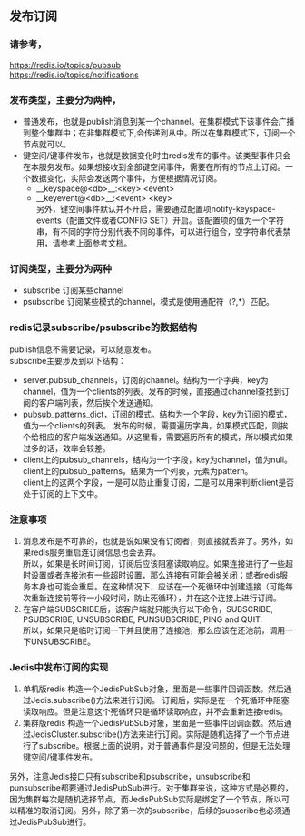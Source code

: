 ## 发布订阅

### 请参考，
https://redis.io/topics/pubsub  
https://redis.io/topics/notifications

### 发布类型，主要分为两种，
- 普通发布，也就是publish消息到某一个channel。在集群模式下该事件会广播到整个集群中；在非集群模式下,会传递到从中。所以在集群模式下，订阅一个节点就可以。
- 键空间/键事件发布，也就是数据变化时由redis发布的事件。该类型事件只会在本服务发布。如果想接收到全部键空间事件，需要在所有的节点上订阅。一个数据变化，实际会发送两个事件，方便根据情况订阅。 
    - \_\_keyspace@\<db>\_\_:\<key> \<event>
    - \_\_keyevent@\<db>\_\_:\<event> \<key>  
另外，键空间事件默认并不开启，需要通过配置项notify-keyspace-events（配置文件或者CONFIG SET）开启。该配置项的值为一个字符串，有不同的字符分别代表不同的事件，可以进行组合，空字符串代表禁用，请参考上面参考文档。

### 订阅类型，主要分为两种
- subscribe 订阅某些channel
- psubscribe 订阅某些模式的channel，模式是使用通配符（?,*）匹配。

### redis记录subscribe/psubscribe的数据结构

publish信息不需要记录，可以随意发布。  
subscribe主要涉及到以下结构：
- server.pubsub_channels，订阅的channel。结构为一个字典，key为channel，值为一个clients的列表。发布的时候，直接通过channel查找到订阅的客户端列表，然后挨个发送通知。
- pubsub_patterns_dict，订阅的模式。结构为一个字段，key为订阅的模式，值为一个clients的列表。
发布的时候，需要遍历字典，如果模式匹配，则挨个给相应的客户端发送通知。从这里看，需要遍历所有的模式，所以模式如果过多的话，效率会较差。
- client上的pubsub_channels，结构为一个字段，key为channel，值为null。client上的pubsub_patterns，结果为一个列表，元素为pattern。  
client上的这两个字段，一是可以防止重复订阅，二是可以用来判断client是否处于订阅的上下文中。

### 注意事项

1. 消息发布是不可靠的，也就是说如果没有订阅者，则直接就丢弃了。另外，如果redis服务重启连订阅信息也会丢弃。  
所以，如果是长时间订阅，订阅后应该阻塞读取响应。如果连接进行了一些超时设置或者连接池有一些超时设置，那么连接有可能会被关闭；或者redis服务本身也可能会重启。在这种情况下，应该在一个死循环中创建连接（可能每次重新连接前等待一小段时间，防止死循环），并在这个连接上进行订阅。
2. 在客户端SUBSCRIBE后，该客户端就只能执行以下命令，SUBSCRIBE, PSUBSCRIBE, UNSUBSCRIBE, PUNSUBSCRIBE, PING and QUIT.  
所以，如果只是临时订阅一下并且使用了连接池，那么应该在还池前，调用一下UNSUBSCRIBE。  

### Jedis中发布订阅的实现

1. 单机版redis
构造一个JedisPubSub对象，里面是一些事件回调函数。然后通过Jedis.subscribe()方法来进行订阅。
订阅后，实际是在一个死循环中阻塞读取响应。但是注意这个死循环只是循环读取响应，并不会重新连接redis。  
2. 集群版redis
构造一个JedisPubSub对象，里面是一些事件回调函数。然后通过JedisCluster.subscribe()方法来进行订阅。实际是随机选择了一个节点进行了subscribe。根据上面的说明，对于普通事件是没问题的，但是无法处理键空间/键事件发布。

另外，注意Jedis接口只有subscribe和psubscribe，unsubscribe和punsubscribe都要通过JedisPubSub进行。对于集群来说，这种方式是必要的，因为集群每次是随机选择节点，而JedisPubSub实际是绑定了一个节点，所以可以精准的取消订阅。另外，除了第一次的subscribe，后续的subscribe也必须通过JedisPubSub进行。

